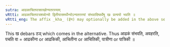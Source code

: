 ```yaml
---
sutra: आढकाचितपात्त्रात्खोन्यतरस्याम्
vRtti: आढकाचितपात्रशब्देभ्यो द्वितीयासमर्थेभ्योऽन्यतरस्यां संभवादिष्वर्थेषु खः प्रत्ययो भवति ॥
vRtti_eng: The affix _kha_ (ईन) may optionally be added in the above sense of \"being capable of holding &c,\" after the words _adhaka_, _achita_, and _patra_.
---
```

This ख debars ठञ् which comes in the alternative. Thus आढकं संभवति, अवहरति, पचति वा = आढकीना or आढकिकी, आचितीना or आचितिकी, पात्रीणा or पात्रिकी ॥
